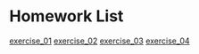 # Homework List
[exercise_01](https://github.com/ZhaoFanYu/computational_physics_2015301020116/blob/master/Exercise_01.md)
[exercise_02](https://github.com/ZhaoFanYu/computational_physics_2015301020116/blob/master/exercise_02.md)
[exercise_03](https://github.com/ZhaoFanYu/computational_physics_2015301020116/blob/master/exercise_03.md)
[exercise_04](https://github.com/ZhaoFanYu/computational_physics_2015301020116/blob/master/exercise_04.md)
